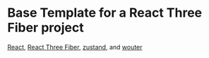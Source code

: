 # Base Template for a React Three Fiber project

[React](https://react.dev/), [React Three Fiber](https://github.com/pmndrs/react-three-fiber), [zustand](https://github.com/pmndrs/zustand), and [wouter](https://github.com/molefrog/wouter)
